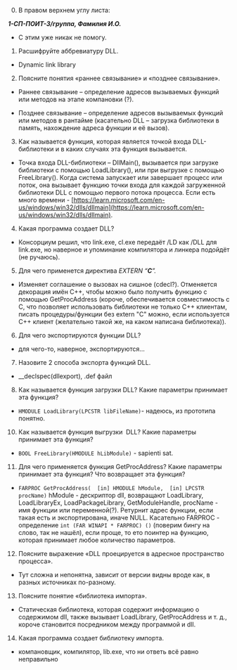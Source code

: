 0. В правом верхнем углу листа:

**_1-СП-ПОИТ-3/группа, Фамилия И.О._**

- С этим уже никак не помогу.

1. Расшифруйте аббревиатуру DLL.

- Dynamic link library

2. Поясните понятия «раннее связывание» и «позднее связывание».

- Раннее связывание – определение адресов вызываемых функций или методов на этапе компановки (?).

- Позднее связывание – определение адресов вызываемых функций или методов в рантайме (касательно DLL – загрузка библиотеки в память, нахождение адреса функции и её вызов).

3. Как называется функция, которая является точкой входа DLL-библиотеки и в каких случаях эта функция вызывается.

- Точка входа DLL-библиотеки – DllMain(), вызывается при загрузке библиотеки с помощью LoadLibrary(), или при выгрузке с помощью FreeLibrary(). Когда система запускает или завершает процесс или поток, она вызывает функцию точки входа для каждой загруженной библиотеки DLL с помощью первого потока процесса. Eсли есть много времени - [https://learn.microsoft.com/en-us/windows/win32/dlls/dllmain](https://learn.microsoft.com/en-us/windows/win32/dlls/dllmain).

4. Какая программа создает DLL?

- Консорциум решил, что link.exe, cl.exe передаёт /LD как /DLL для link.exe, но наверное и упоминание компилятора и линкера подойдёт (не ручаюсь).

5. Для чего применется директива _EXTERN_ _“__C__”._
- Изменяет соглашение о вызовах на сишное (cdecl?). Отменяется декорация имён С++, чтобы можно было получить функцию с помощью GetProcAddress (короче, обеспечивается совместимость с С, что позволяет использовать библиотеки не только C++ клиентам, писать процедуры/функции без extern "C" можно, если используется C++ клиент (желательно такой же, на каком написана библиотека)).
6. Для чего экспортируются функции DLL?
- для чего-то, наверное, экспортируются...
7. Назовите 2 способа экспорта функций DLL.
 - __declspec(dllexport), .def файл
 8. Как называется функция загрузки DLL? Какие параметры принимает эта функция?
  - ```HMODULE LoadLibrary(LPCSTR libFileName)```- надеюсь, из прототипа понятно.
 10. Как называется функция выгрузки  DLL? Какие параметры принимает эта функция?
  - ```BOOL FreeLibrary(HMODULE hLibModule)``` - sapienti sat.
 11. Для чего применяется функция GetProcAddress? Какие параметры принимает эта функция? Что возвращает эта функция?
  - ```FARPROC GetProcAddress(  [in] HMODULE hModule,  [in] LPCSTR procName)``` hModule - дескриптор dll, возвращают LoadLibrary, LoadLibraryEx, LoadPackageLibrary, GetModuleHandle, procName - имя функции или переменной(?). Ретурнит адрес функции, если такая есть и экспортирована, иначе NULL. Касательно FARPROC - определение ```int (FAR WINAPI * FARPROC) ()``` (поверим бингу на слово, так не нашёл), если проще, то ето поинтер на функцию, которая принимает любое количество параметров.
  12. Поясните выражение «DLL проецируется в адресное пространство процесса».
  - Тут сложна и непонятна, зависит от версии видны вроде как, в разных источниках по-разному.
  13. Поясните понятие «библиотека импорта».
  - Статическая библиотека, которая содержит информацию о содержимом dll, также вызывает LoadLibrary, GetProcAddress и т. д., короче становится посредником между программой и dll.
  14. Какая программа создает библиотеку импорта.
  - компановщик, компилятор, lib.exe, что ни ответь всё равно неправильно
